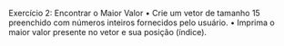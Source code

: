 Exercício 2: Encontrar o Maior Valor
• Crie um vetor de tamanho 15 preenchido com números inteiros fornecidos pelo
usuário.
• Imprima o maior valor presente no vetor e sua posição (índice).